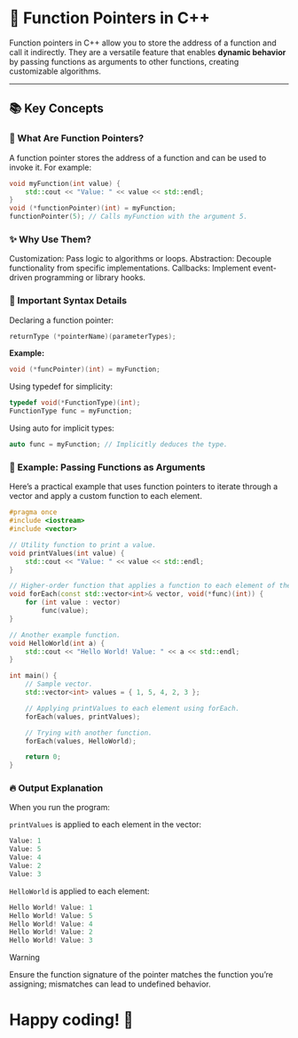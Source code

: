 # 🎯 Function Pointers in C++

Function pointers in C++ allow you to store the address of a function and call it indirectly. They are a versatile feature that enables **dynamic behavior** by passing functions as arguments to other functions, creating customizable algorithms.

---

## 📚 Key Concepts

### 🔧 What Are Function Pointers?
A function pointer stores the address of a function and can be used to invoke it. For example:
```cpp
void myFunction(int value) {
    std::cout << "Value: " << value << std::endl;
}
void (*functionPointer)(int) = myFunction;
functionPointer(5); // Calls myFunction with the argument 5.
```

### ✨ Why Use Them?
Customization: Pass logic to algorithms or loops.
Abstraction: Decouple functionality from specific implementations.
Callbacks: Implement event-driven programming or library hooks.

### 🚨 Important Syntax Details
Declaring a function pointer:

```cpp
returnType (*pointerName)(parameterTypes);
```

**Example:**
```cpp
void (*funcPointer)(int) = myFunction;
```

Using typedef for simplicity:
```cpp
typedef void(*FunctionType)(int);
FunctionType func = myFunction;
```

Using auto for implicit types:
```cpp
auto func = myFunction; // Implicitly deduces the type.
```

### 🚀 Example: Passing Functions as Arguments
Here’s a practical example that uses function pointers to iterate through a vector and apply a custom function to each element.

```cpp
#pragma once
#include <iostream>
#include <vector>

// Utility function to print a value.
void printValues(int value) {
    std::cout << "Value: " << value << std::endl;
}

// Higher-order function that applies a function to each element of the vector.
void forEach(const std::vector<int>& vector, void(*func)(int)) {
    for (int value : vector)
        func(value);
}

// Another example function.
void HelloWorld(int a) {
    std::cout << "Hello World! Value: " << a << std::endl;
}

int main() {
    // Sample vector.
    std::vector<int> values = { 1, 5, 4, 2, 3 };

    // Applying printValues to each element using forEach.
    forEach(values, printValues);

    // Trying with another function.
    forEach(values, HelloWorld);

    return 0;
}

```

### 🔥 Output Explanation

When you run the program:

`printValues` is applied to each element in the vector:
```cpp
Value: 1
Value: 5
Value: 4
Value: 2
Value: 3
```

`HelloWorld` is applied to each element:
```cpp
Hello World! Value: 1
Hello World! Value: 5
Hello World! Value: 4
Hello World! Value: 2
Hello World! Value: 3
```
> [!WARNING]
> Ensure the function signature of the pointer matches the function you’re assigning; mismatches can lead to undefined behavior.

# Happy coding! 🚀
